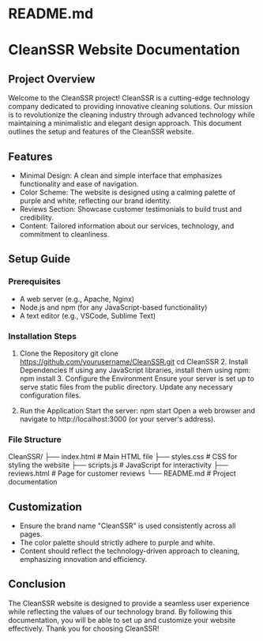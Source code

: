 # README.md

# CleanSSR Website Documentation

## Project Overview
Welcome to the CleanSSR project! CleanSSR is a cutting-edge technology company dedicated to providing innovative cleaning solutions. Our mission is to revolutionize the cleaning industry through advanced technology while maintaining a minimalistic and elegant design approach. This document outlines the setup and features of the CleanSSR website.

## Features
- Minimal Design: A clean and simple interface that emphasizes functionality and ease of navigation.
- Color Scheme: The website is designed using a calming palette of purple and white, reflecting our brand identity.
- Reviews Section: Showcase customer testimonials to build trust and credibility.
- Content: Tailored information about our services, technology, and commitment to cleanliness.

## Setup Guide

### Prerequisites
- A web server (e.g., Apache, Nginx)
- Node.js and npm (for any JavaScript-based functionality)
- A text editor (e.g., VSCode, Sublime Text)

### Installation Steps
1. Clone the Repository
   git clone https://github.com/yourusername/CleanSSR.git
   cd CleanSSR
   2. Install Dependencies
   If using any JavaScript libraries, install them using npm:
   npm install
   3. Configure the Environment
   Ensure your server is set up to serve static files from the public directory. Update any necessary configuration files.

4. Run the Application
   Start the server:
   npm start
   Open a web browser and navigate to http://localhost:3000 (or your server's address).

### File Structure
CleanSSR/
├── index.html         # Main HTML file
├── styles.css         # CSS for styling the website
├── scripts.js         # JavaScript for interactivity
├── reviews.html       # Page for customer reviews
└── README.md          # Project documentation
## Customization
- Ensure the brand name "CleanSSR" is used consistently across all pages.
- The color palette should strictly adhere to purple and white.
- Content should reflect the technology-driven approach to cleaning, emphasizing innovation and efficiency.

## Conclusion
The CleanSSR website is designed to provide a seamless user experience while reflecting the values of our technology brand. By following this documentation, you will be able to set up and customize your website effectively. Thank you for choosing CleanSSR!